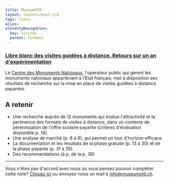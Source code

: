 ```yaml
---
title: MuseumXTD
layout: layouts/post.njk
tags: liens
alias: 
eleventyNavigation:
  key: visites
  parent: formats
---
```

### [Libre blanc des visites guidées à distance. Retours sur un an d'expérimentation](https://www.monuments-nationaux.fr/Mediatheque/Mediatheque-commune/livre-blanc-visites-guidees-a-distance#book/)

Le [Centre des Monuments Nationaux](https://www.monuments-nationaux.fr), l'opérateur public qui gèrent les monuments nationaux appartenant à l'État français, met à disposition ses résultats de recherche sur la mise en place de visites guidées à distance payantes. 

## A retenir
- Une recherche auprès de 12 monuments qui évalue l'attractivité et la pertinence des formats de visites à distance, dans un contexte de pérennisation de l'offre scolaire payante (critères d'évaluation disponible p. 14).  
- Une analyse de marché (p. 6 à 8), qui permet un tour d'horizon efficace. 
- La documentation et les résultats de la phase gratuite (p. 13 à 30) et de la phase payante (p. 31 à 35).
- Des recommandations (à p. de la p. 36)

--- 
Vous n'êtes pas d'accord avec nous ou vous pensez pouvoir compléter cette note? [Cliquez ici](https://6e13e580.sibforms.com/serve/MUIEAJex9Gqy_GXlFogQqcGyYVXOZFFX8aHrYfffBiqjakg6wRCQTSUlxrpSXVkD6QEDI5CcmfGJhrDrkka2x7JvV-3YTESgygGo3Kq7DH-XD64whZr_JzkZgiL5lqiCeG3yKwBPjHJ6fyObFfcWQmqXpGkXQ3Ah4sgQV2mUjiMQ2hUe8pnjyP1gOywBca-q4MvmvdSwfxEFpgHr) ou envoyez-nous un mail à [info@museumxtd.ch](mailto:info@museumxtd.ch).